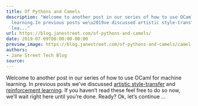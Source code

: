 ```yaml
---
title: Of Pythons and Camels
description: "Welcome to another post in our series of how to use OCaml for machine
  learning.In previous posts we\u2019ve discussed artistic style-transfer andreinforcement
  lea..."
url: https://blog.janestreet.com/of-pythons-and-camels/
date: 2019-07-09T00:00:00-00:00
preview_image: https://blog.janestreet.com/of-pythons-and-camels/camel-identify.jpg
authors:
- Jane Street Tech Blog
source:
---
```


<p>Welcome to another post in our series of how to use OCaml for machine learning.
In previous posts we’ve discussed <a href="https://blog.janestreet.com/deep-learning-experiments-in-ocaml/">artistic style-transfer</a> and
<a href="https://blog.janestreet.com/playing-atari-games-with-ocaml-and-deep-rl/">reinforcement learning</a>. If you haven’t read these feel
free to do so now, we’ll wait right here until you’re done. Ready? Ok, let’s
continue …</p>


